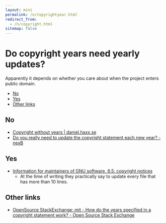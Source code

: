 ```yaml
---
layout: mini
permalink: /n/ćopyrightyear.html
redirect_from:
  - /n/copyright.html
sitemap: false
---
```


# Do copyright years need yearly updates?

Apparently it depends on whether you care about when the project enters public domain.

<!-- editorconfig-checker-disable -->
<!-- prettier-ignore-start -->

<!-- START doctoc generated TOC please keep comment here to allow auto update -->
<!-- DON'T EDIT THIS SECTION, INSTEAD RE-RUN doctoc TO UPDATE -->

- [No](#no)
- [Yes](#yes)
- [Other links](#other-links)

<!-- END doctoc generated TOC please keep comment here to allow auto update -->

<!-- prettier-ignore-end -->
<!-- editorconfig-checker-enable -->

## No

- [Copyright without years | daniel.haxx.se](https://daniel.haxx.se/blog/2023/01/08/copyright-without-years/)
- [Do you really need to update the copyright statement each new year? - nexB](https://nexb.com/do-you-really-need-to-update-the-copyright-each-new-year/)

## Yes

- [Information for maintainers of GNU software, 6.5: copyright notices](https://www.gnu.org/prep/maintain/maintain.html#Copyright-Notices)
  - At the time of writing they practically say to update every file that has more than 10 lines.

## Other links

- [OpenSource StackExchange: mit - How do the years specified in a copyright statement work? - Open Source Stack Exchange](https://opensource.stackexchange.com/questions/6389/how-do-the-years-specified-in-a-copyright-statement-work)
